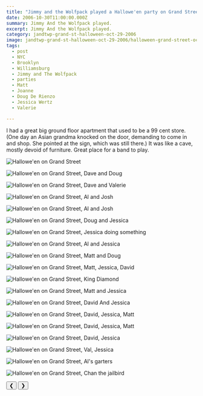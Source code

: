 ```yaml
---
title: "Jimmy and the Wolfpack played a Hallowe'en party on Grand Street."
date: 2006-10-30T11:00:00.000Z
summary: Jimmy And the Wolfpack played.
excerpt: Jimmy And the Wolfpack played.
category: jandtwp-grand-st-halloween-oct-29-2006
image: jandtwp-grand-st-halloween-oct-29-2006/halloween-grand-street-oct-30-2006.jpg
tags:
  - post 
  - NYC
  - Brooklyn
  - Williamsburg
  - Jimmy and The Wolfpack
  - parties
  - Matt
  - Joanne
  - Doug De Rienzo
  - Jessica Wertz
  - Valerie

---
```


I had a great big ground floor apartment that used to be a 99 cent store. (One day an Asian grandma knocked on the door, demanding to come in and shop. She pointed at the sign, which was still there.) It was like a cave, mostly devoid of furniture. Great place for a band to play.

<div id="viewport">

![Hallowe'en on Grand Street](/static/img/rock/jandtwp-grand-st-halloween-oct-29-2006/halloween-grand-street-oct-30-2006.jpg "Hallowe'en on Grand Street")

![Hallowe'en on Grand Street, Dave and Doug](/static/img/rock/jandtwp-grand-st-halloween-oct-29-2006/meanddougwithbucket-oct-30-2006.jpg "Hallowe'en on Grand Street, Dave and Doug")

![Hallowe'en on Grand Street, Dave and Valerie](/static/img/rock/jandtwp-grand-st-halloween-oct-29-2006/withval-oct-30-2006.jpg "Hallowe'en on Grand Street, Dave and Valerie")

![Hallowe'en on Grand Street, Al and Josh](/static/img/rock/jandtwp-grand-st-halloween-oct-29-2006/alnjosh-oct-29-2006.jpg "")

![Hallowe'en on Grand Street, Al and Josh](/static/img/rock/jandtwp-grand-st-halloween-oct-29-2006/alnjoshn-oct-29-2006.jpg "")

![Hallowe'en on Grand Street, Doug and Jessica](/static/img/rock/jandtwp-grand-st-halloween-oct-29-2006/dougandjess-oct-29-2006.jpg "")

![Hallowe'en on Grand Street, Jessica doing something](/static/img/rock/jandtwp-grand-st-halloween-oct-29-2006/jandtwpdancingjessica-oct-29-2006.jpg "")

![Hallowe'en on Grand Street, Al and Jessica](/static/img/rock/jandtwp-grand-st-halloween-oct-29-2006/jnwpalnopantson-oct-29-2006.jpg "")

![Hallowe'en on Grand Street, Matt and Doug](/static/img/rock/jandtwp-grand-st-halloween-oct-29-2006/mattandlilcaesar-oct-29-2006.jpg "")

![Hallowe'en on Grand Street, Matt, Jessica, David](/static/img/rock/jandtwp-grand-st-halloween-oct-29-2006/mattjessandme-oct-29-2006.jpg "")

![Hallowe'en on Grand Street, King Diamond](/static/img/rock/jandtwp-grand-st-halloween-oct-29-2006/mattkingdiamond-oct-29-2006.jpg "")

![Hallowe'en on Grand Street, Matt and Jessica](/static/img/rock/jandtwp-grand-st-halloween-oct-29-2006/mattrandjessicaw-oct-29-2006.jpg "")

![Hallowe'en on Grand Street, David And Jessica](/static/img/rock/jandtwp-grand-st-halloween-oct-29-2006/me-and-martian-02-oct-29-2006.jpg "")

![Hallowe'en on Grand Street, David, Jessica, Matt](/static/img/rock/jandtwp-grand-st-halloween-oct-29-2006/me-jess-matt-oct-30-2006.jpg "")

![Hallowe'en on Grand Street, David, Jessica, Matt](/static/img/rock/jandtwp-grand-st-halloween-oct-29-2006/me-jess-matt2-oct-30-2006.jpg "")

![Hallowe'en on Grand Street, David, Jessica](/static/img/rock/jandtwp-grand-st-halloween-oct-29-2006/mewithjessica-oct-29-2006.jpg "")

![Hallowe'en on Grand Street, Val, Jessica](/static/img/rock/jandtwp-grand-st-halloween-oct-29-2006/valnjess2-oct-29-2006.jpg "")

![Hallowe'en on Grand Street, Al's garters](/static/img/rock/jandtwp-grand-st-halloween-oct-29-2006/wolfpackalgarters-oct-29-2006.jpg "")

![Hallowe'en on Grand Street, Chan the jailbird](/static/img/rock/jandtwp-grand-st-halloween-oct-29-2006/wolfpackchanjailbird-oct-29-2006.jpg "")


</div>
<div class="flex row-reverse space-between">
  <div id="caption"></div>
  <div class="prevnext-container">
    <button id="buttonPrevious">&#10094;</button>
    <button id="buttonNext">&#10095;</button>
  </div>
</div>
